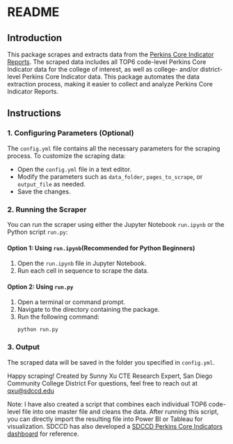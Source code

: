 # README

## Introduction
This package scrapes and extracts data from the [Perkins Core Indicator Reports](https://datamart.cccco.edu/Perkins/Core_Indicator_Reports/Forms_All.aspx). The scraped data includes all TOP6 code-level Perkins Core Indicator data for the college of interest, as well as college- and/or district-level Perkins Core Indicator data. This package automates the data extraction process, making it easier to collect and analyze Perkins Core Indicator Reports.

## Instructions

### 1. Configuring Parameters (Optional)
The `config.yml` file contains all the necessary parameters for the scraping process. To customize the scraping data:
- Open the `config.yml` file in a text editor.
- Modify the parameters such as `data_folder`, `pages_to_scrape`, or `output_file` as needed.
- Save the changes.

### 2. Running the Scraper
You can run the scraper using either the Jupyter Notebook `run.ipynb` or the Python script `run.py`:

#### Option 1: Using `run.ipynb`(Recommended for Python Beginners)
1. Open the `run.ipynb` file in Jupyter Notebook.
2. Run each cell in sequence to scrape the data.

#### Option 2: Using `run.py`
1. Open a terminal or command prompt.
2. Navigate to the directory containing the package.
3. Run the following command:
    ```
    python run.py
    ```

### 3. Output
The scraped data will be saved in the folder you specified in `config.yml`.

Happy scraping!
Created by Sunny Xu
CTE Research Expert, San Diego Community College District
For questions, feel free to reach out at qxu@sdccd.edu

Note: I have also created a script that combines each individual TOP6 code-level file into one master file and cleans the data. After running this script, you can directly import the resulting file into Power BI or Tableau for visualization. SDCCD has also developed a [SDCCD Perkins Core Indicators dashboard](https://app.powerbi.com/view?r=eyJrIjoiMWI3N2Q4ZjMtNzJmZi00MDZhLTg5YTAtNWY4NThhOWRlOGZiIiwidCI6IjA0MGM2MDMxLTNhYmItNDgzNS1iMzBjLTlkODg5NTViNGM2OSIsImMiOjZ9) for reference.
